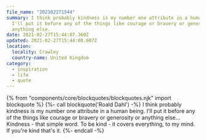 ```yaml
---
file_name: "202102271544"
summary: I think probably kindness is my number one attribute in a human being.
  I'll put it before any of the things like courage or bravery or generosity or
  anything else.
date: 2021-02-27T15:44:07.360Z
updated: 2021-02-27T15:44:08.607Z
location:
  locality: Crawley
  country-name: United Kingdom
category:
  - inspiration
  - life
  - quote
---
```

{% from "components/core/blockquotes/blockquotes.njk" import blockquote %}
{%- call blockquote('Roald Dahl') -%}
I think probably kindness is my number one attribute in a human being. I'll put it before any of the things like courage or bravery or generosity or anything else&hellip; Kindness - that simple word. To be kind - it covers everything, to my mind. If you're kind that's it.
{%- endcall -%}